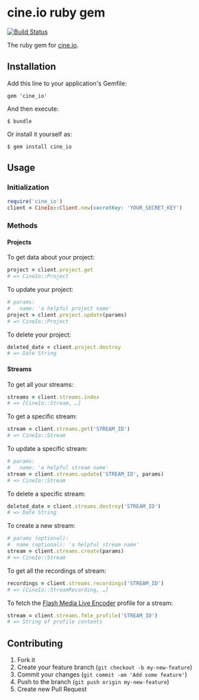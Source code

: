# cine.io ruby gem

[![Build Status](https://travis-ci.org/cine-io/cineio-ruby.svg?branch=master)](https://travis-ci.org/cine-io/cineio-ruby)

The ruby gem for [cine.io](cine.io).

## Installation

Add this line to your application's Gemfile:

    gem 'cine_io'

And then execute:

    $ bundle

Or install it yourself as:

    $ gem install cine_io

## Usage

### Initialization

```ruby
require('cine_io')
client = CineIo::Client.new(secretKey: 'YOUR_SECRET_KEY')
```

### Methods

#### Projects

To get data about your project:

```ruby
project = client.project.get
# => CineIo::Project
```

To update your project:

```ruby
# params:
#   name: 'a helpful project name'
project = client.project.update(params)
# => CineIo::Project
```

To delete your project:

```ruby
deleted_date = client.project.destroy
# => Date String
```

#### Streams

To get all your streams:

```ruby
streams = client.streams.index
# => [CineIo::Stream, …]
```

To get a specific stream:

```ruby
stream = client.streams.get('STREAM_ID')
# => CineIo::Stream
```

To update a specific stream:

```ruby
# params:
#   name: 'a helpful stream name'
stream = client.streams.update('STREAM_ID', params)
# => CineIo::Stream
```

To delete a specific stream:

```ruby
deleted_date = client.streams.destroy('STREAM_ID')
# => Date String
```

To create a new stream:

```ruby
# params (optional):
#  name (optional): 'a helpful stream name'
stream = client.streams.create(params)
# => CineIo::Stream
```

To get all the recordings of stream:

```ruby
recordings = client.streams.recordings('STREAM_ID')
# => [CineIo::StreamRecording, …]
```

To fetch the [Flash Media Live Encoder](http://www.adobe.com/products/flash-media-encoder.html) profile for a stream:

```ruby
stream = client.streams.fmle_profile('STREAM_ID')
# => String of profile contents
```

## Contributing

1. Fork it
2. Create your feature branch (`git checkout -b my-new-feature`)
3. Commit your changes (`git commit -am 'Add some feature'`)
4. Push to the branch (`git push origin my-new-feature`)
5. Create new Pull Request
